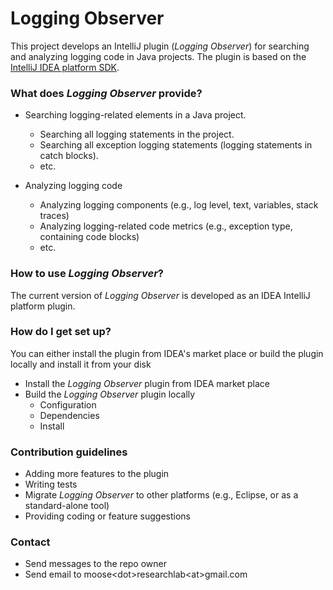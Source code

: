 # Logging Observer #

This project develops an IntelliJ plugin (*Logging Observer*) for searching and analyzing logging code in Java projects. The plugin is based on the [IntelliJ IDEA platform SDK](https://plugins.jetbrains.com/docs/intellij/welcome.html).

### What does *Logging Observer* provide? ###

* Searching logging-related elements in a Java project.
  - Searching all logging statements in the project.
  - Searching all exception logging statements (logging statements in catch blocks).
  - etc.

* Analyzing logging code
  - Analyzing logging components (e.g., log level, text, variables, stack traces)
  - Analyzing logging-related code metrics (e.g., exception type, containing code blocks)
  - etc.

### How to use *Logging Observer*? ###

The current version of *Logging Observer* is developed as an IDEA IntelliJ platform plugin. 

### How do I get set up? ###

You can either install the plugin from IDEA's market place or build the plugin locally and install it from your disk
* Install the *Logging Observer* plugin from IDEA market place
* Build the *Logging Observer* plugin locally
  - Configuration
  - Dependencies
  - Install

### Contribution guidelines ###

* Adding more features to the plugin
* Writing tests
* Migrate *Logging Observer* to other platforms (e.g., Eclipse, or as a standard-alone tool)
* Providing coding or feature suggestions

### Contact ###

* Send messages to the repo owner 
* Send email to moose\<dot\>researchlab\<at\>gmail.com
